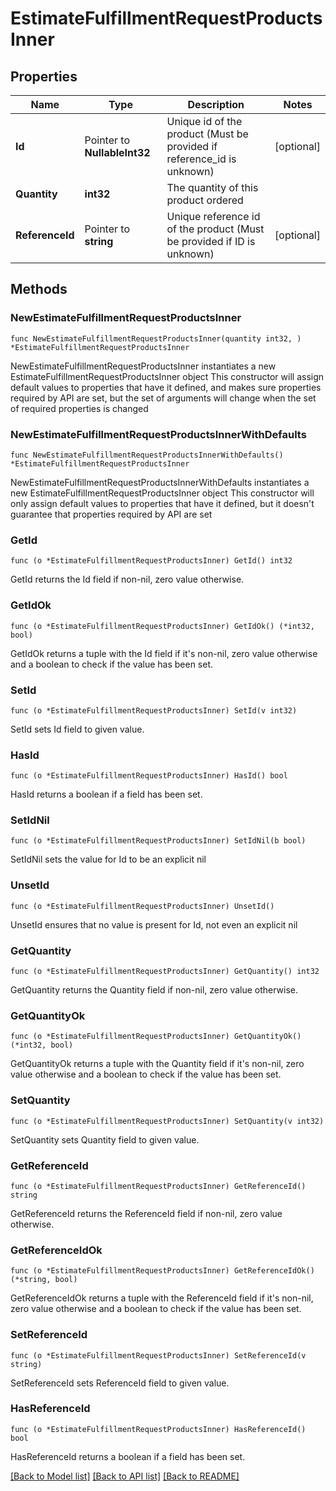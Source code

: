 # EstimateFulfillmentRequestProductsInner

## Properties

Name | Type | Description | Notes
------------ | ------------- | ------------- | -------------
**Id** | Pointer to **NullableInt32** | Unique id of the product (Must be provided if reference_id is unknown) | [optional] 
**Quantity** | **int32** | The quantity of this product ordered | 
**ReferenceId** | Pointer to **string** | Unique reference id of the product (Must be provided if ID is unknown) | [optional] 

## Methods

### NewEstimateFulfillmentRequestProductsInner

`func NewEstimateFulfillmentRequestProductsInner(quantity int32, ) *EstimateFulfillmentRequestProductsInner`

NewEstimateFulfillmentRequestProductsInner instantiates a new EstimateFulfillmentRequestProductsInner object
This constructor will assign default values to properties that have it defined,
and makes sure properties required by API are set, but the set of arguments
will change when the set of required properties is changed

### NewEstimateFulfillmentRequestProductsInnerWithDefaults

`func NewEstimateFulfillmentRequestProductsInnerWithDefaults() *EstimateFulfillmentRequestProductsInner`

NewEstimateFulfillmentRequestProductsInnerWithDefaults instantiates a new EstimateFulfillmentRequestProductsInner object
This constructor will only assign default values to properties that have it defined,
but it doesn't guarantee that properties required by API are set

### GetId

`func (o *EstimateFulfillmentRequestProductsInner) GetId() int32`

GetId returns the Id field if non-nil, zero value otherwise.

### GetIdOk

`func (o *EstimateFulfillmentRequestProductsInner) GetIdOk() (*int32, bool)`

GetIdOk returns a tuple with the Id field if it's non-nil, zero value otherwise
and a boolean to check if the value has been set.

### SetId

`func (o *EstimateFulfillmentRequestProductsInner) SetId(v int32)`

SetId sets Id field to given value.

### HasId

`func (o *EstimateFulfillmentRequestProductsInner) HasId() bool`

HasId returns a boolean if a field has been set.

### SetIdNil

`func (o *EstimateFulfillmentRequestProductsInner) SetIdNil(b bool)`

 SetIdNil sets the value for Id to be an explicit nil

### UnsetId
`func (o *EstimateFulfillmentRequestProductsInner) UnsetId()`

UnsetId ensures that no value is present for Id, not even an explicit nil
### GetQuantity

`func (o *EstimateFulfillmentRequestProductsInner) GetQuantity() int32`

GetQuantity returns the Quantity field if non-nil, zero value otherwise.

### GetQuantityOk

`func (o *EstimateFulfillmentRequestProductsInner) GetQuantityOk() (*int32, bool)`

GetQuantityOk returns a tuple with the Quantity field if it's non-nil, zero value otherwise
and a boolean to check if the value has been set.

### SetQuantity

`func (o *EstimateFulfillmentRequestProductsInner) SetQuantity(v int32)`

SetQuantity sets Quantity field to given value.


### GetReferenceId

`func (o *EstimateFulfillmentRequestProductsInner) GetReferenceId() string`

GetReferenceId returns the ReferenceId field if non-nil, zero value otherwise.

### GetReferenceIdOk

`func (o *EstimateFulfillmentRequestProductsInner) GetReferenceIdOk() (*string, bool)`

GetReferenceIdOk returns a tuple with the ReferenceId field if it's non-nil, zero value otherwise
and a boolean to check if the value has been set.

### SetReferenceId

`func (o *EstimateFulfillmentRequestProductsInner) SetReferenceId(v string)`

SetReferenceId sets ReferenceId field to given value.

### HasReferenceId

`func (o *EstimateFulfillmentRequestProductsInner) HasReferenceId() bool`

HasReferenceId returns a boolean if a field has been set.


[[Back to Model list]](../README.md#documentation-for-models) [[Back to API list]](../README.md#documentation-for-api-endpoints) [[Back to README]](../README.md)


